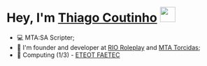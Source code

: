 # Hey, I'm <a href="https://instagram.com/sousateew">Thiago Coutinho</a> <img src="https://cdn.discordapp.com/emojis/1013109071466995762.webp" width="35" style="margin-top: 10px;"/>

- 💻 MTA:SA Scripter;
- 👔 I'm founder and developer at <a href="https://rioroleplay.com.br">RIO Roleplay</a> and <a href="https://mtatorcidas.com.br">MTA Torcidas</a>;
- 📖 Computing (1/3) - <a href="https://github.com/eteot">ETEOT FAETEC</a>
